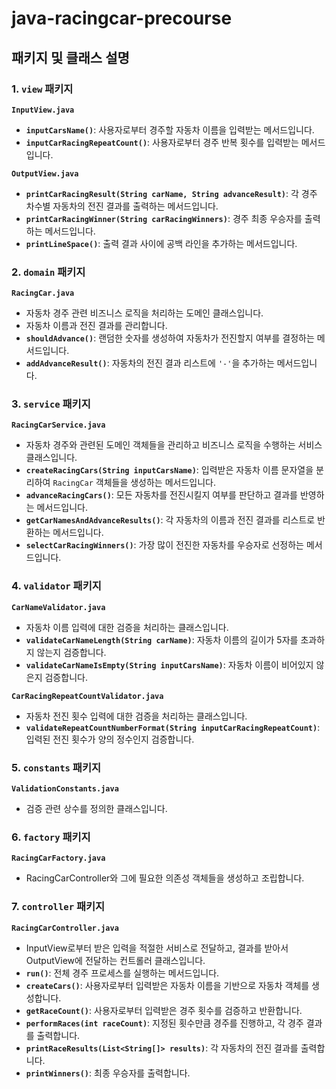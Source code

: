 # java-racingcar-precourse

## 패키지 및 클래스 설명

### 1. `view` 패키지

**`InputView.java`**
- **`inputCarsName()`**: 사용자로부터 경주할 자동차 이름을 입력받는 메서드입니다.
- **`inputCarRacingRepeatCount()`**: 사용자로부터 경주 반복 횟수를 입력받는 메서드입니다.

**`OutputView.java`**
- **`printCarRacingResult(String carName, String advanceResult)`**: 각 경주 차수별 자동차의 전진 결과를 출력하는 메서드입니다.
- **`printCarRacingWinner(String carRacingWinners)`**: 경주 최종 우승자를 출력하는 메서드입니다.
- **`printLineSpace()`**: 출력 결과 사이에 공백 라인을 추가하는 메서드입니다.

### 2. `domain` 패키지

**`RacingCar.java`**
- 자동차 경주 관련 비즈니스 로직을 처리하는 도메인 클래스입니다.
- 자동차 이름과 전진 결과를 관리합니다.
- **`shouldAdvance()`**: 랜덤한 숫자를 생성하여 자동차가 전진할지 여부를 결정하는 메서드입니다.
- **`addAdvanceResult()`**: 자동차의 전진 결과 리스트에 `'-'`을 추가하는 메서드입니다.

### 3. `service` 패키지

**`RacingCarService.java`**
- 자동차 경주와 관련된 도메인 객체들을 관리하고 비즈니스 로직을 수행하는 서비스 클래스입니다.
- **`createRacingCars(String inputCarsName)`**: 입력받은 자동차 이름 문자열을 분리하여 `RacingCar` 객체들을 생성하는 메서드입니다.
- **`advanceRacingCars()`**: 모든 자동차를 전진시킬지 여부를 판단하고 결과를 반영하는 메서드입니다.
- **`getCarNamesAndAdvanceResults()`**: 각 자동차의 이름과 전진 결과를 리스트로 반환하는 메서드입니다.
- **`selectCarRacingWinners()`**: 가장 많이 전진한 자동차를 우승자로 선정하는 메서드입니다.

### 4. `validator` 패키지

**`CarNameValidator.java`**
- 자동차 이름 입력에 대한 검증을 처리하는 클래스입니다.
- **`validateCarNameLength(String carName)`**: 자동차 이름의 길이가 5자를 초과하지 않는지 검증합니다.
- **`validateCarNameIsEmpty(String inputCarsName)`**: 자동차 이름이 비어있지 않은지 검증합니다.

**`CarRacingRepeatCountValidator.java`**
- 자동차 전진 횟수 입력에 대한 검증을 처리하는 클래스입니다.
- **`validateRepeatCountNumberFormat(String inputCarRacingRepeatCount)`**: 입력된 전진 횟수가 양의 정수인지 검증합니다.

### 5. `constants` 패키지

**`ValidationConstants.java`**
- 검증 관련 상수를 정의한 클래스입니다.

### 6. `factory` 패키지

**`RacingCarFactory.java`**
- RacingCarController와 그에 필요한 의존성 객체들을 생성하고 조립합니다.

### 7. `controller` 패키지

**`RacingCarController.java`**
- InputView로부터 받은 입력을 적절한 서비스로 전달하고, 결과를 받아서 OutputView에 전달하는 컨트롤러 클래스입니다.
- **`run()`**: 전체 경주 프로세스를 실행하는 메서드입니다.
- **`createCars()`**: 사용자로부터 입력받은 자동차 이름을 기반으로 자동차 객체를 생성합니다.
- **`getRaceCount()`**: 사용자로부터 입력받은 경주 횟수를 검증하고 반환합니다.
- **`performRaces(int raceCount)`**: 지정된 횟수만큼 경주를 진행하고, 각 경주 결과를 출력합니다.
- **`printRaceResults(List<String[]> results)`**: 각 자동차의 전진 결과를 출력합니다.
- **`printWinners()`**: 최종 우승자를 출력합니다.

 